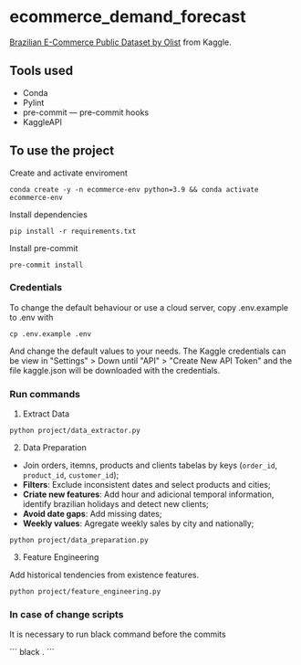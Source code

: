 # ecommerce_demand_forecast

[Brazilian E-Commerce Public Dataset by Olist](https://www.kaggle.com/datasets/olistbr/brazilian-ecommerce?select=olist_orders_dataset.csv) from Kaggle.

## Tools used

* Conda
* Pylint
* pre-commit — pre-commit hooks
* KaggleAPI

## To use the project

Create and activate enviroment
```
conda create -y -n ecommerce-env python=3.9 && conda activate ecommerce-env
```

Install dependencies
```
pip install -r requirements.txt
```

Install pre-commit
```
pre-commit install
```
### Credentials
To change the default behaviour or use a cloud server, copy .env.example to .env with

```
cp .env.example .env
```

And change the default values to your needs. The Kaggle credentials can be view in "Settings" > Down until "API" > "Create New API Token" and the file kaggle.json will be downloaded with the credentials.

### Run commands

1. Extract Data

```
python project/data_extractor.py
```

2. Data Preparation

* Join orders, itemns, products and clients tabelas by keys (`order_id`, `product_id`, `customer_id`);
* **Filters**: Exclude inconsistent dates and select products and cities;
* **Criate new features**: Add hour and adicional temporal information, identify brazilian holidays and detect new clients;
* **Avoid date gaps**: Add missing dates;
* **Weekly values**: Agregate weekly sales by city and nationally;

```
python project/data_preparation.py
```

3. Feature Engineering

Add historical tendencies from existence features.

```
python project/feature_engineering.py
```

### In case of change scripts

It is necessary to run black command before the commits

´´´
black .
´´´
